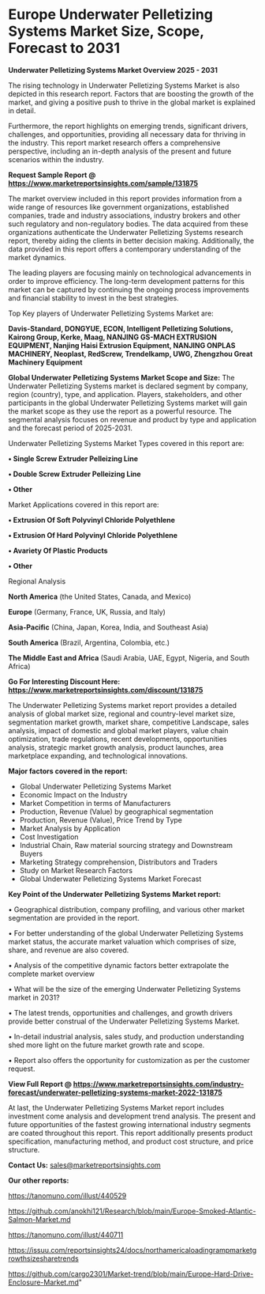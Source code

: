 # Europe Underwater Pelletizing Systems Market Size, Scope, Forecast to 2031

<Strong> Underwater Pelletizing Systems Market Overview 2025 - 2031</strong>

The rising technology in Underwater Pelletizing Systems Market is also depicted in this research report. Factors that are boosting the growth of the market, and giving a positive push to thrive in the global market is explained in detail.

Furthermore, the report highlights on emerging trends, significant drivers, challenges, and opportunities, providing all necessary data for thriving in the industry. This report market research offers a comprehensive perspective, including an in-depth analysis of the present and future scenarios within the industry.

<strong>Request Sample Report @ <a href=https://www.marketreportsinsights.com/sample/131875>https://www.marketreportsinsights.com/sample/131875</a></strong>

The market overview included in this report provides information from a wide range of resources like government organizations, established companies, trade and industry associations, industry brokers and other such regulatory and non-regulatory bodies. The data acquired from these organizations authenticate the Underwater Pelletizing Systems research report, thereby aiding the clients in better decision making. Additionally, the data provided in this report offers a contemporary understanding of the market dynamics.

The leading players are focusing mainly on technological advancements in order to improve efficiency. The long-term development patterns for this market can be captured by continuing the ongoing process improvements and financial stability to invest in the best strategies.

Top Key players of Underwater Pelletizing Systems Market are:

<strong>Davis-Standard, DONGYUE, ECON, Intelligent Pelletizing Solutions, Kairong Group, Kerke, Maag, NANJING GS-MACH EXTRUSION EQUIPMENT, Nanjing Haisi Extrusion Equipment, NANJING ONPLAS MACHINERY, Neoplast, RedScrew, Trendelkamp, UWG, Zhengzhou Great Machinery Equipment</strong>

<strong><b>Global Underwater Pelletizing Systems Market Scope and Size:</b></strong>
The Underwater Pelletizing Systems market is declared segment by company, region (country), type, and application. Players, stakeholders, and other participants in the global Underwater Pelletizing Systems market will gain the market scope as they use the report as a powerful resource. The segmental analysis focuses on revenue and product by type and application and the forecast period of 2025-2031.

Underwater Pelletizing Systems Market Types covered in this report are:

<strong>• Single Screw Extruder Pelleizing Line

• Double Screw Extruder Pelleizing Line

• Other</strong>

Market Applications covered in this report are:

<strong>• Extrusion Of Soft Polyvinyl Chloride Polyethlene

• Extrusion Of Hard Polyvinyl Chloride Polyethlene

• Avariety Of Plastic Products

• Other</strong> 

Regional Analysis

<strong>North America</strong> (the United States, Canada, and Mexico)

<strong>Europe</strong> (Germany, France, UK, Russia, and Italy)

<strong>Asia-Pacific</strong> (China, Japan, Korea, India, and Southeast Asia)

<strong>South America</strong> (Brazil, Argentina, Colombia, etc.)

<strong>The Middle East and Africa</strong> (Saudi Arabia, UAE, Egypt, Nigeria, and South Africa)

<strong>Go For Interesting Discount Here: <a href=https://www.marketreportsinsights.com/discount/131875>https://www.marketreportsinsights.com/discount/131875</a></strong>

The Underwater Pelletizing Systems market report provides a detailed analysis of global market size, regional and country-level market size, segmentation market growth, market share, competitive Landscape, sales analysis, impact of domestic and global market players, value chain optimization, trade regulations, recent developments, opportunities analysis, strategic market growth analysis, product launches, area marketplace expanding, and technological innovations.

<strong><b>Major factors covered in the report:</b></strong>
<ul>
  <li>Global Underwater Pelletizing Systems Market </li>
  <li>Economic Impact on the Industry</li>
  <li>Market Competition in terms of Manufacturers</li>
  <li>Production, Revenue (Value) by geographical segmentation</li>
  <li>Production, Revenue (Value), Price Trend by Type</li>
  <li>Market Analysis by Application</li>
  <li>Cost Investigation</li>
  <li>Industrial Chain, Raw material sourcing strategy and Downstream Buyers</li>
  <li>Marketing Strategy comprehension, Distributors and Traders</li>
  <li>Study on Market Research Factors</li>
  <li>Global Underwater Pelletizing Systems Market Forecast</li>
</ul>

<strong><b>Key Point of the Underwater Pelletizing Systems Market report:</b></strong>

• Geographical distribution, company profiling, and various other market segmentation are provided in the report.

• For better understanding of the global Underwater Pelletizing Systems market status, the accurate market valuation which comprises of size, share, and revenue are also covered.

• Analysis of the competitive dynamic factors better extrapolate the complete market overview

• What will be the size of the emerging Underwater Pelletizing Systems market in 2031?

• The latest trends, opportunities and challenges, and growth drivers provide better construal of the Underwater Pelletizing Systems Market.

• In-detail industrial analysis, sales study, and production understanding shed more light on the future market growth rate and scope.

• Report also offers the opportunity for customization as per the customer request.

<strong><b>View Full Report @ <a href=https://www.marketreportsinsights.com/industry-forecast/underwater-pelletizing-systems-market-2022-131875>https://www.marketreportsinsights.com/industry-forecast/underwater-pelletizing-systems-market-2022-131875</a></b></strong>


At last, the Underwater Pelletizing Systems Market report includes investment come analysis and development trend analysis. The present and future opportunities of the fastest growing international industry segments are coated throughout this report. This report additionally presents product specification, manufacturing method, and product cost structure, and price structure.

<strong>Contact Us:</strong>
sales@marketreportsinsights.com

<strong>Our other reports:</strong>

<a href=https://tanomuno.com/illust/440529>https://tanomuno.com/illust/440529</a>

<a href=https://github.com/anokhi121/Research/blob/main/Europe-Smoked-Atlantic-Salmon-Market.md>https://github.com/anokhi121/Research/blob/main/Europe-Smoked-Atlantic-Salmon-Market.md</a>

<a href=https://tanomuno.com/illust/440711>https://tanomuno.com/illust/440711</a>

<a href=https://issuu.com/reportsinsights24/docs/northamericaloadingrampmarketgrowthsizesharetrends>https://issuu.com/reportsinsights24/docs/northamericaloadingrampmarketgrowthsizesharetrends</a>

<a href=https://github.com/cargo2301/Market-trend/blob/main/Europe-Hard-Drive-Enclosure-Market.md>https://github.com/cargo2301/Market-trend/blob/main/Europe-Hard-Drive-Enclosure-Market.md</a>"
